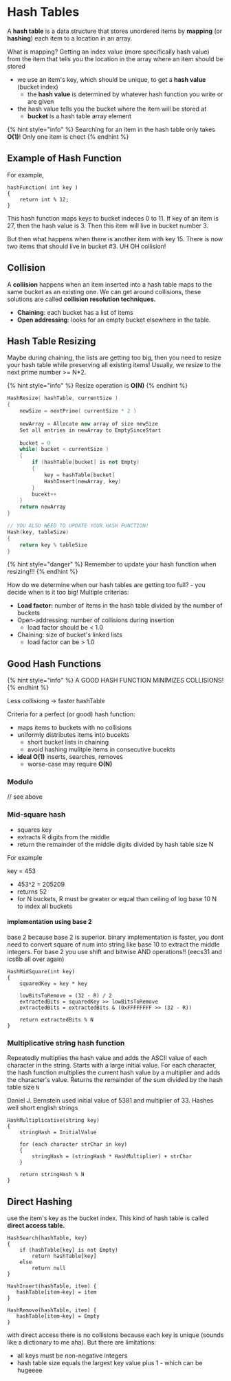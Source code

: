 # Hash Tables

A **hash table** is a data structure that stores unordered items by **mapping** (or **hashing**) each item to a location in an array.&#x20;

What is mapping? Getting an index value (more specifically hash value) from the item that tells you the location in the array where an item should be stored

* we use an item's key, which should be unique, to get a **hash value** (bucket index)
  * the **hash value** is determined by whatever hash function you write or are given
* the hash value tells you the bucket where the item will be stored at&#x20;
  * **bucket** is a hash table array element

{% hint style="info" %}
Searching for an item in the hash table only takes **O(1)**! Only one item is chect
{% endhint %}

## Example of Hash Function

For example,&#x20;

```
hashFunction( int key )
{
    return int % 12;
}
```

This hash function maps keys to bucket indeces 0 to 11. If key of an item is 27, then the hash value is 3. Then this item will live in bucket number 3.

But then what happens when there is another item with key 15. There is now two items that should live in bucket #3. UH OH collision!

## Collision

A **collision** happens when an item inserted into a hash table maps to the same bucket as an existing one. We can get around collisions, these solutions are called **collision resolution techniques.**&#x20;

* **Chaining**: each bucket has a list of items&#x20;
* **Open addressing**: looks for an empty bucket elsewhere in the table.&#x20;

## Hash Table Resizing&#x20;

Maybe during chaining, the lists are getting too big, then you need to resize your hash table while preserving all existing items! Usually, we resize to the next prime number >= N\*2.

{% hint style="info" %}
Resize operation is **O(N)**
{% endhint %}

```cpp
HashResize( hashTable, currentSize )
{
    newSize = nextPrime( currentSize * 2 )
    
    newArray = Allocate new array of size newSize
    Set all entries in newArray to EmptySinceStart
    
    bucket = 0
    while( bucket < currentSize )
    {
        if (hashTable[bucket] is not Empty)
        {
            key = hashTable[bucket]
            HashInsert(newArray, key)
        }
        bucekt++
    }
    return newArray
}

// YOU ALSO NEED TO UPDATE YOUR HASH FUNCTION!
Hash(key, tableSize)
{
    return key % tableSize
}
```

{% hint style="danger" %}
Remember to update your hash function when resizing!!!&#x20;
{% endhint %}

How do we determine when our hash tables are getting too full? - you decide when is it too big! Multiple criterias:

* **Load factor:** number of items in the hash table divided by the number of buckets&#x20;
* Open-addressing: number of collisions during insertion
  * load factor should be < 1.0
* Chaining: size of bucket's linked lists
  * load factor can be > 1.0

## Good Hash Functions

{% hint style="info" %}
A GOOD HASH FUNCTION MINIMIZES COLLISIONS!
{% endhint %}

Less collisiong -> faster hashTable

Criteria for a perfect (or good) hash function:

* maps items to buckets with no collisions
* uniformly distributes items into bucekts
  * short bucket lists in chaining&#x20;
  * avoid hashing mulitple items in consecutive bucekts
* **ideal O(1)** inserts, searches, removes
  * worse-case may require **O(N)**

### Modulo

// see above

### Mid-square hash

* squares key
* extracts R digits from the middle
* return the remainder of the middle digits divided by hash table size N

For example

key = 453

* 453^2 = 205209
* returns 52
* for N buckets, R must be greater or equal than ceiling of log base 10 N to index all buckets

#### implementation using base 2

base 2 because base 2 is superior. binary implementation is faster, you dont need to convert square of num into string like base 10 to extract the middle integers. For base 2 you use shift and bitwise AND operations!! (eecs31 and ics6b all over again)

```
HashMidSquare(int key)
{
    squaredKey = key * key
    
    lowBitsToRemove = (32 - R) / 2
    extractedBits = squaredKey >> lowBitsToRemove
    extractedBits = extractedBits & (0xFFFFFFFF >> (32 - R)) 

    return extractedBits % N
}
```

### Multiplicative string hash function

Repeatedly multiplies the hash value and adds the ASCII value of each character in the string. Starts with a large initial value. For each character, the hash function multiplies the current hash value by a multiplier and adds the character's value. Returns the remainder of the sum divided by the hash table size `N`

Daniel J. Bernstein used initial value of 5381 and multiplier of 33. Hashes well short english strings

```
HashMultiplicative(string key)
{
    stringHash = InitialValue
    
    for (each character strChar in key) 
    {
        stringHash = (stringHash * HashMultiplier) + strChar
    }
    
    return stringHash % N
}
```

## Direct Hashing

use the item's key as the bucket index. This kind of hash table is called **direct access table.**&#x20;

```
HashSearch(hashTable, key)
{
    if (hashTable[key] is not Empty)
        return hashTable[key]
    else
        return null
}

HashInsert(hashTable, item) {
   hashTable[item⇢key] = item 
}

HashRemove(hashTable, item) {
   hashTable[item⇢key] = Empty
}
```

with direct access there is no collisions because each key is unique (sounds like a dictionary to me aha). But there are limitations:

* all keys must be non-negative integers
* hash table size equals the largest key value plus 1 - which can be hugeeee
